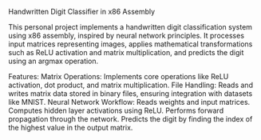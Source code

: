 Handwritten Digit Classifier in x86 Assembly

This personal project implements a handwritten digit classification system using x86 assembly, inspired by neural network principles. It processes input matrices representing images, applies mathematical transformations such as ReLU activation and matrix multiplication, and predicts the digit using an argmax operation.

Features:
Matrix Operations: Implements core operations like ReLU activation, dot product, and matrix multiplication.
File Handling: Reads and writes matrix data stored in binary files, ensuring integration with datasets like MNIST.
Neural Network Workflow:
Reads weights and input matrices.
Computes hidden layer activations using ReLU.
Performs forward propagation through the network.
Predicts the digit by finding the index of the highest value in the output matrix.
